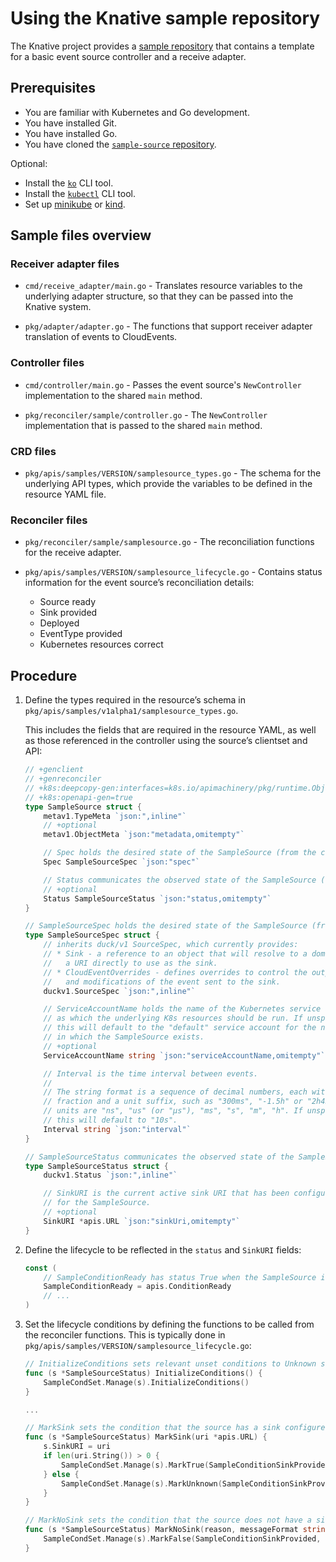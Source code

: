 # Using the Knative sample repository

The Knative project provides a [sample repository](https://github.com/knative-sandbox/sample-source) that contains a template for a basic event source controller and a receive adapter.

## Prerequisites

- You are familiar with Kubernetes and Go development.
- You have installed Git.
- You have installed Go.
- You have cloned the [`sample-source` repository](https://github.com/knative-sandbox/sample-source).

Optional:

- Install the [`ko`](https://github.com/google/ko/) CLI tool.
- Install the [`kubectl`](https://kubernetes.io/docs/tasks/tools/install-kubectl/) CLI tool.
- Set up [minikube](https://github.com/kubernetes/minikube) or [kind](https://kind.sigs.k8s.io/).

## Sample files overview

### Receiver adapter files

- `cmd/receive_adapter/main.go` - Translates resource variables to the underlying adapter structure, so that they can be passed into the Knative system.

- `pkg/adapter/adapter.go` - The functions that support receiver adapter translation of events to CloudEvents.

### Controller files

- `cmd/controller/main.go` - Passes the event source's `NewController` implementation to the shared `main` method.

- `pkg/reconciler/sample/controller.go` - The `NewController` implementation that is passed to the shared `main` method.

### CRD files

- `pkg/apis/samples/VERSION/samplesource_types.go` - The schema for the underlying API types, which provide the variables to be defined in the resource YAML file.

### Reconciler files

- `pkg/reconciler/sample/samplesource.go` - The reconciliation functions for the receive adapter.

- `pkg/apis/samples/VERSION/samplesource_lifecycle.go` - Contains status information for the event source’s reconciliation details:
    - Source ready
    - Sink provided
    - Deployed
    - EventType provided
    - Kubernetes resources correct

<!-- TODO: Add definitions / explanations for these statuses-->

## Procedure

1. Define the types required in the resource’s schema in `pkg/apis/samples/v1alpha1/samplesource_types.go`.

    This includes the fields that are required in the resource YAML, as well as those referenced in the controller using the source’s clientset and API:

    ```go
    // +genclient
    // +genreconciler
    // +k8s:deepcopy-gen:interfaces=k8s.io/apimachinery/pkg/runtime.Object
    // +k8s:openapi-gen=true
    type SampleSource struct {
    	metav1.TypeMeta `json:",inline"`
    	// +optional
    	metav1.ObjectMeta `json:"metadata,omitempty"`

    	// Spec holds the desired state of the SampleSource (from the client).
    	Spec SampleSourceSpec `json:"spec"`

    	// Status communicates the observed state of the SampleSource (from the controller).
    	// +optional
    	Status SampleSourceStatus `json:"status,omitempty"`
    }

    // SampleSourceSpec holds the desired state of the SampleSource (from the client).
    type SampleSourceSpec struct {
    	// inherits duck/v1 SourceSpec, which currently provides:
        // * Sink - a reference to an object that will resolve to a domain name or
        //   a URI directly to use as the sink.
        // * CloudEventOverrides - defines overrides to control the output format
        //   and modifications of the event sent to the sink.
        duckv1.SourceSpec `json:",inline"`

        // ServiceAccountName holds the name of the Kubernetes service account
        // as which the underlying K8s resources should be run. If unspecified
        // this will default to the "default" service account for the namespace
        // in which the SampleSource exists.
        // +optional
        ServiceAccountName string `json:"serviceAccountName,omitempty"`

        // Interval is the time interval between events.
        //
        // The string format is a sequence of decimal numbers, each with optional
        // fraction and a unit suffix, such as "300ms", "-1.5h" or "2h45m". Valid time
        // units are "ns", "us" (or "µs"), "ms", "s", "m", "h". If unspecified
        // this will default to "10s".
        Interval string `json:"interval"`
    }

    // SampleSourceStatus communicates the observed state of the SampleSource (from the controller).
    type SampleSourceStatus struct {
    	duckv1.Status `json:",inline"`

    	// SinkURI is the current active sink URI that has been configured
    	// for the SampleSource.
    	// +optional
    	SinkURI *apis.URL `json:"sinkUri,omitempty"`
    }
    ```

1. Define the lifecycle to be reflected in the `status` and `SinkURI` fields:

    ```go
    const (
    	// SampleConditionReady has status True when the SampleSource is ready to send events.
    	SampleConditionReady = apis.ConditionReady
        // ...
    )
    ```

1. Set the lifecycle conditions by defining the functions to be called from the reconciler functions. This is typically done in `pkg/apis/samples/VERSION/samplesource_lifecycle.go`:

    ```go
    // InitializeConditions sets relevant unset conditions to Unknown state.
    func (s *SampleSourceStatus) InitializeConditions() {
    	SampleCondSet.Manage(s).InitializeConditions()
    }

    ...

    // MarkSink sets the condition that the source has a sink configured.
    func (s *SampleSourceStatus) MarkSink(uri *apis.URL) {
    	s.SinkURI = uri
    	if len(uri.String()) > 0 {
    		SampleCondSet.Manage(s).MarkTrue(SampleConditionSinkProvided)
    	} else {
    		SampleCondSet.Manage(s).MarkUnknown(SampleConditionSinkProvided, "SinkEmpty", "Sink has resolved to empty.%s", "")
    	}
    }

    // MarkNoSink sets the condition that the source does not have a sink configured.
    func (s *SampleSourceStatus) MarkNoSink(reason, messageFormat string, messageA ...interface{}) {
    	SampleCondSet.Manage(s).MarkFalse(SampleConditionSinkProvided, reason, messageFormat, messageA...)
    }
    ```
